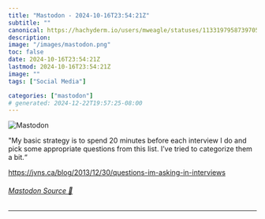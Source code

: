 ```yaml
---
title: "Mastodon - 2024-10-16T23:54:21Z"
subtitle: ""
canonical: https://hachyderm.io/users/mweagle/statuses/113319795873970599
description:
image: "/images/mastodon.png"
toc: false
date: 2024-10-16T23:54:21Z
lastmod: 2024-10-16T23:54:21Z
image: ""
tags: ["Social Media"]

categories: ["mastodon"]
# generated: 2024-12-22T19:57:25-08:00
---
```

![Mastodon](/images/mastodon.png)

<p>&quot;My basic strategy is to spend 20 minutes before each interview I do and pick some appropriate questions from this list. I’ve tried to categorize them a bit.“</p><p><a href="https://jvns.ca/blog/2013/12/30/questions-im-asking-in-interviews" target="_blank" rel="nofollow noopener noreferrer" translate="no"><span class="invisible">https://</span><span class="ellipsis">jvns.ca/blog/2013/12/30/questi</span><span class="invisible">ons-im-asking-in-interviews</span></a></p>


###### [Mastodon Source 🐘](https://hachyderm.io/@mweagle/113319795873970599)

___
